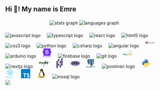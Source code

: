 <h2 align="left">Hi 👋! My name is Emre</h2>

###

<div align="center">
  <img src="https://github-readme-stats.vercel.app/api?username=areimm&hide_title=false&hide_rank=false&show_icons=true&include_all_commits=true&count_private=true&disable_animations=false&theme=dracula&locale=en&hide_border=false" height="150" alt="stats graph"  />
  <img src="https://github-readme-stats.vercel.app/api/top-langs?username=areimm&locale=en&hide_title=false&layout=compact&card_width=320&langs_count=5&theme=dracula&hide_border=false" height="150" alt="languages graph"  />
</div>

###


###

<div align="left">
  <img src="https://cdn.jsdelivr.net/gh/devicons/devicon/icons/javascript/javascript-original.svg" height="30" alt="javascript logo" />
  <img width="12" />
  <img src="https://cdn.jsdelivr.net/gh/devicons/devicon/icons/typescript/typescript-original.svg" height="30" alt="typescript logo" />
  <img width="12" />
  <img src="https://cdn.jsdelivr.net/gh/devicons/devicon/icons/react/react-original.svg" height="30" alt="react logo" />
  <img width="12" />
  <img src="https://cdn.jsdelivr.net/gh/devicons/devicon/icons/html5/html5-original.svg" height="30" alt="html5 logo" />
  <img width="12" />
  <img src="https://cdn.jsdelivr.net/gh/devicons/devicon/icons/css3/css3-original.svg" height="30" alt="css3 logo" />
  <img width="12" />
  <img src="https://cdn.jsdelivr.net/gh/devicons/devicon/icons/python/python-original.svg" height="30" alt="python logo" />
  <img width="12" />
  <img src="https://cdn.jsdelivr.net/gh/devicons/devicon/icons/csharp/csharp-original.svg" height="30" alt="csharp logo" />
  <img width="12" />
  <img src="https://angular.io/assets/images/logos/angular/angular.svg" height="30" alt="angular logo" />
  <img width="12" />
  <img src="https://raw.githubusercontent.com/devicons/devicon/master/icons/angularjs/angularjs-original-wordmark.svg" height="30" alt="angularjs logo" />
  <img width="12" />
  <img src="https://cdn.worldvectorlogo.com/logos/arduino-1.svg" height="30" alt="arduino logo" />
  <img width="12" />
  <img src="https://raw.githubusercontent.com/devicons/devicon/master/icons/bootstrap/bootstrap-plain-wordmark.svg" height="30" alt="bootstrap logo" />
  <img width="12" />
  <img src="https://www.vectorlogo.zone/logos/firebase/firebase-icon.svg" height="30" alt="firebase logo" />
  <img width="12" />
  <img src="https://www.vectorlogo.zone/logos/git-scm/git-scm-icon.svg" height="30" alt="git logo" />
  <img width="12" />
  <img src="https://raw.githubusercontent.com/devicons/devicon/master/icons/mysql/mysql-original-wordmark.svg" height="30" alt="mysql logo" />
  <img width="12" />
  <img src="https://cdn.worldvectorlogo.com/logos/nextjs-2.svg" height="30" alt="nextjs logo" />
  <img width="12" />
  <img src="https://raw.githubusercontent.com/devicons/devicon/master/icons/nodejs/nodejs-original-wordmark.svg" height="30" alt="nodejs logo" />
  <img width="12" />
  <img src="https://raw.githubusercontent.com/devicons/devicon/2ae2a900d2f041da66e950e4d48052658d850630/icons/pandas/pandas-original.svg" height="30" alt="pandas logo" />
  <img width="12" />
  <img src="https://raw.githubusercontent.com/devicons/devicon/master/icons/php/php-original.svg" height="30" alt="php logo" />
  <img width="12" />
  <img src="https://raw.githubusercontent.com/devicons/devicon/master/icons/postgresql/postgresql-original-wordmark.svg" height="30" alt="postgresql logo" />
  <img width="12" />
  <img src="https://www.vectorlogo.zone/logos/getpostman/getpostman-icon.svg" height="30" alt="postman logo" />
  <img width="12" />
  <img src="https://raw.githubusercontent.com/devicons/devicon/master/icons/python/python-original.svg" height="30" alt="python logo" />
  <img width="12" />
  <img src="https://raw.githubusercontent.com/devicons/devicon/master/icons/react/react-original-wordmark.svg" height="30" alt="react logo" />
  <img width="12" />
  <img src="https://raw.githubusercontent.com/devicons/devicon/master/icons/typescript/typescript-original.svg" height="30" alt="typescript logo" />
  <img width="12" />
  <img src="https://raw.githubusercontent.com/devicons/devicon/master/icons/linux/linux-original.svg" height="30" alt="linux logo" />
  <img width="12" />
  <img src="https://www.svgrepo.com/show/303229/microsoft-sql-server-logo.svg" height="30" alt="mssql logo" />
</div>

<img align="center" height="250" src="https://media.giphy.com/media/Pb0d5MsNSeGoA2v1zv/giphy.gif?cid=ecf05e472pn1wkcbhxt4t501kf99dk35tbjhm2ifr777cwgk&ep=v1_gifs_search&rid=giphy.gif&ct=g"  />


<br clear="both">


